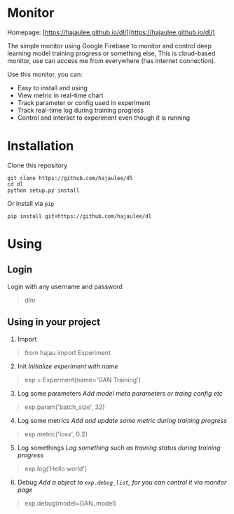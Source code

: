 # Monitor

Homepage: [https://hajaulee.github.io/dl/](https://hajaulee.github.io/dl/)

The simple monitor using Google Firebase to monitor and control deep learning model training progress or something else,
This is cloud-based monitor, use can access me from everywhere (has internet connection).

Use this monitor, you can:

* Easy to install and using
* View metric in real-time chart 
* Track parameter or config used in experiment
* Track real-time log during training progress
* Control and interact to experiment even though it is running

# Installation

Clone this repository

```
git clone https://github.com/hajaulee/dl
cd dl
python setup.py install
```

Or install via `pip`

```
pip install git+https://github.com/hajaulee/dl
```


# Using

## Login

Login with any username and password

> dlm <username> <password>

## Using in your project

1. Import

> from hajau import Experiment

2. Init
_Initialize experiment with name_
> exp = Experment(name='GAN Training')

3. Log some parameters
_Add model meta parameters or traing config etc_
> exp.param('batch_size', 32)

4. Log some metrics
_Add and update some metric during training progress_
> exp.metric('loss', 0.2)

5. Log somethings
_Log something such as training status during training progress_
> exp.log('Hello world')

6. Debug
_Add a object to `exp.debug_list`, for you can control it via monitor page_
> exp.debug(model=GAN_model)


